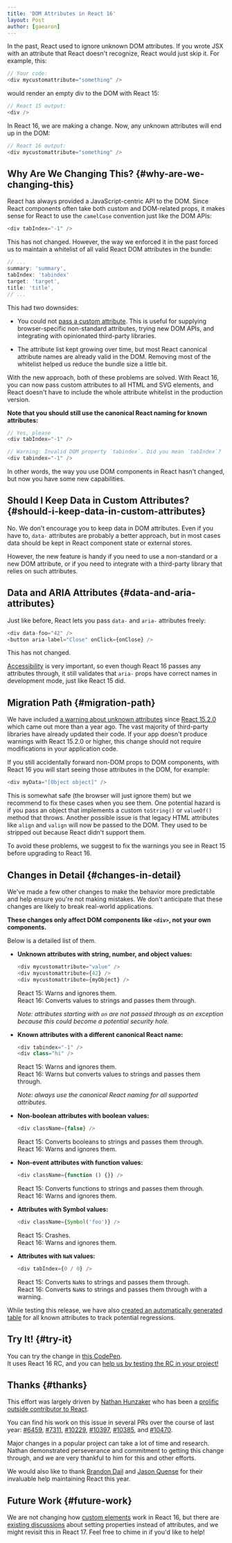 ```yaml
---
title: 'DOM Attributes in React 16'
layout: Post
author: [gaearon]
---
```


In the past, React used to ignore unknown DOM attributes. If you wrote JSX with an attribute that React doesn't recognize, React would just skip it. For example, this:

```js
// Your code:
<div mycustomattribute="something" />
```

would render an empty div to the DOM with React 15:

```js
// React 15 output:
<div />
```

In React 16, we are making a change. Now, any unknown attributes will end up in the DOM:

```js
// React 16 output:
<div mycustomattribute="something" />
```

## Why Are We Changing This? {#why-are-we-changing-this}

React has always provided a JavaScript-centric API to the DOM. Since React components often take both custom and DOM-related props, it makes sense for React to use the `camelCase` convention just like the DOM APIs:

```js
<div tabIndex="-1" />
```

This has not changed. However, the way we enforced it in the past forced us to maintain a whitelist of all valid React DOM attributes in the bundle:

```js
// ...
summary: 'summary',
tabIndex: 'tabindex'
target: 'target',
title: 'title',
// ...
```

This had two downsides:

- You could not [pass a custom attribute](https://github.com/facebook/react/issues/140). This is useful for supplying browser-specific non-standard attributes, trying new DOM APIs, and integrating with opinionated third-party libraries.

- The attribute list kept growing over time, but most React canonical attribute names are already valid in the DOM. Removing most of the whitelist helped us reduce the bundle size a little bit.

With the new approach, both of these problems are solved. With React 16, you can now pass custom attributes to all HTML and SVG elements, and React doesn't have to include the whole attribute whitelist in the production version.

**Note that you should still use the canonical React naming for known attributes:**

```js
// Yes, please
<div tabIndex="-1" />

// Warning: Invalid DOM property `tabindex`. Did you mean `tabIndex`?
<div tabindex="-1" />
```

In other words, the way you use DOM components in React hasn't changed, but now you have some new capabilities.

## Should I Keep Data in Custom Attributes? {#should-i-keep-data-in-custom-attributes}

No. We don't encourage you to keep data in DOM attributes. Even if you have to, `data-` attributes are probably a better approach, but in most cases data should be kept in React component state or external stores.

However, the new feature is handy if you need to use a non-standard or a new DOM attribute, or if you need to integrate with a third-party library that relies on such attributes.

## Data and ARIA Attributes {#data-and-aria-attributes}

Just like before, React lets you pass `data-` and `aria-` attributes freely:

```js
<div data-foo="42" />
<button aria-label="Close" onClick={onClose} />
```

This has not changed.

[Accessibility](/docs/accessibility) is very important, so even though React 16 passes any attributes through, it still validates that `aria-` props have correct names in development mode, just like React 15 did.

## Migration Path {#migration-path}

We have included [a warning about unknown attributes](/warnings/unknown-prop) since [React 15.2.0](https://github.com/facebook/react/releases/tag/v15.2.0) which came out more than a year ago. The vast majority of third-party libraries have already updated their code. If your app doesn't produce warnings with React 15.2.0 or higher, this change should not require modifications in your application code.

If you still accidentally forward non-DOM props to DOM components, with React 16 you will start seeing those attributes in the DOM, for example:

```js
<div myData="[Object object]" />
```

This is somewhat safe (the browser will just ignore them) but we recommend to fix these cases when you see them. One potential hazard is if you pass an object that implements a custom `toString()` or `valueOf()` method that throws. Another possible issue is that legacy HTML attributes like `align` and `valign` will now be passed to the DOM. They used to be stripped out because React didn't support them.

To avoid these problems, we suggest to fix the warnings you see in React 15 before upgrading to React 16.

## Changes in Detail {#changes-in-detail}

We've made a few other changes to make the behavior more predictable and help ensure you're not making mistakes. We don't anticipate that these changes are likely to break real-world applications.

**These changes only affect DOM components like `<div>`, not your own components.**

Below is a detailed list of them.

- **Unknown attributes with string, number, and object values:**

  ```js
  <div mycustomattribute="value" />
  <div mycustomattribute={42} />
  <div mycustomattribute={myObject} />
  ```

  React 15: Warns and ignores them.  
   React 16: Converts values to strings and passes them through.

  _Note: attributes starting with `on` are not passed through as an exception because this could become a potential security hole._

- **Known attributes with a different canonical React name:**

  ```js
  <div tabindex="-1" />
  <div class="hi" />
  ```

  React 15: Warns and ignores them.  
   React 16: Warns but converts values to strings and passes them through.

  _Note: always use the canonical React naming for all supported attributes._

- **Non-boolean attributes with boolean values:**

  ```js
  <div className={false} />
  ```

  React 15: Converts booleans to strings and passes them through.  
   React 16: Warns and ignores them.

- **Non-event attributes with function values:**

  ```js
  <div className={function () {}} />
  ```

  React 15: Converts functions to strings and passes them through.  
   React 16: Warns and ignores them.

- **Attributes with Symbol values:**

  ```js
  <div className={Symbol('foo')} />
  ```

  React 15: Crashes.  
   React 16: Warns and ignores them.

- **Attributes with `NaN` values:**

  ```js
  <div tabIndex={0 / 0} />
  ```

  React 15: Converts `NaN`s to strings and passes them through.  
   React 16: Converts `NaN`s to strings and passes them through with a warning.

While testing this release, we have also [created an automatically generated table](https://github.com/facebook/react/blob/master/fixtures/attribute-behavior/AttributeTableSnapshot.md) for all known attributes to track potential regressions.

## Try It! {#try-it}

You can try the change in [this CodePen](https://codepen.io/gaearon/pen/gxNVdP?editors=0010).  
It uses React 16 RC, and you can [help us by testing the RC in your project!](https://github.com/facebook/react/issues/10294)

## Thanks {#thanks}

This effort was largely driven by [Nathan Hunzaker](https://github.com/nhunzaker) who has been a [prolific outside contributor to React](https://github.com/facebook/react/pulls?q=is:pr+author:nhunzaker+is:closed).

You can find his work on this issue in several PRs over the course of last year: [#6459](https://github.com/facebook/react/pull/6459), [#7311](https://github.com/facebook/react/pull/7311), [#10229](https://github.com/facebook/react/pull/10229), [#10397](https://github.com/facebook/react/pull/10397), [#10385](https://github.com/facebook/react/pull/10385), and [#10470](https://github.com/facebook/react/pull/10470).

Major changes in a popular project can take a lot of time and research. Nathan demonstrated perseverance and commitment to getting this change through, and we are very thankful to him for this and other efforts.

We would also like to thank [Brandon Dail](https://github.com/aweary) and [Jason Quense](https://github.com/jquense) for their invaluable help maintaining React this year.

## Future Work {#future-work}

We are not changing how [custom elements](https://developer.mozilla.org/en-US/docs/Web/Web_Components/Custom_Elements) work in React 16, but there are [existing discussions](https://github.com/facebook/react/issues/7249) about setting properties instead of attributes, and we might revisit this in React 17. Feel free to chime in if you'd like to help!
